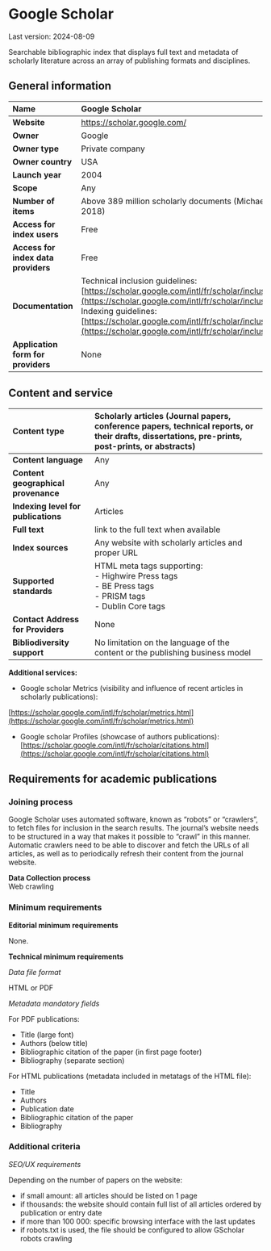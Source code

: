 # **Google Scholar**

Last version: 2024-08-09

Searchable bibliographic index that displays full text and metadata of scholarly literature across an array of publishing formats and disciplines.

## General information

| Name | Google Scholar |
| :---- | :---- |
| **Website** | https://scholar.google.com/ |
| **Owner** | Google |
| **Owner type** | Private company |
| **Owner country** | USA |
| **Launch year** | 2004 |
| **Scope** | Any |
| **Number of items** | Above 389 million scholarly documents (Michael Gusenbauer, 2018) |
| **Access for index users** | Free |
| **Access for index data providers** | Free |
| **Documentation** | Technical inclusion guidelines:  [https://scholar.google.com/intl/fr/scholar/inclusion.html](https://scholar.google.com/intl/fr/scholar/inclusion.html)  <br />Indexing guidelines:  [https://scholar.google.com/intl/fr/scholar/inclusion.html\#indexing](https://scholar.google.com/intl/fr/scholar/inclusion.html\#indexing)  |
| **Application form for providers** | None |

## Content and service

| Content type | Scholarly articles (Journal papers, conference papers, technical reports, or their drafts, dissertations, pre-prints, post-prints, or abstracts) |
| :---- | :---- |
| **Content language** | Any |
| **Content geographical provenance** | Any |
| **Indexing level for publications** | Articles |
| **Full text** | link to the full text when available |
| **Index sources** | Any website with scholarly articles and proper URL |
| **Supported standards** | HTML meta tags supporting: <br /> - Highwire Press tags <br /> - BE Press tags <br /> - PRISM tags <br /> - Dublin Core tags |
| **Contact Address for Providers** | None |
| **Bibliodiversity support** | No limitation on the language of the content or the publishing business model |

**Additional services:**

* Google scholar Metrics (visibility and influence of recent articles in scholarly publications):

[https://scholar.google.com/intl/fr/scholar/metrics.html](https://scholar.google.com/intl/fr/scholar/metrics.html) 

* Google scholar Profiles (showcase of authors publications): [https://scholar.google.com/intl/fr/scholar/citations.html](https://scholar.google.com/intl/fr/scholar/citations.html) 

## Requirements for academic publications

### Joining process

Google Scholar uses automated software, known as “robots” or “crawlers”, to fetch files for inclusion in the search results. The journal’s website needs to be structured in a way that makes it possible to “crawl” in this manner. Automatic crawlers need to be able to discover and fetch the URLs of all articles, as well as to periodically refresh their content from the journal website.

**Data Collection process**  
Web crawling

### Minimum requirements

**Editorial minimum requirements**

None.

**Technical minimum requirements**

*Data file format* 

HTML or PDF

*Metadata mandatory fields*

For PDF publications:  
- Title (large font)  
- Authors (below title)  
- Bibliographic citation of the paper (in first page footer)  
- Bibliography (separate section)

For HTML publications (metadata included in metatags of the HTML file):  
- Title  
- Authors  
- Publication date  
- Bibliographic citation of the paper  
- Bibliography

### Additional criteria

*SEO/UX requirements*

Depending on the number of papers on the website:
- if small amount: all articles should be listed on 1 page
- if thousands: the website should contain full list of all articles ordered by publication or entry date
- if more than 100 000: specific browsing interface with the last updates
- if robots.txt is used, the file should be configured to allow GScholar robots crawling
